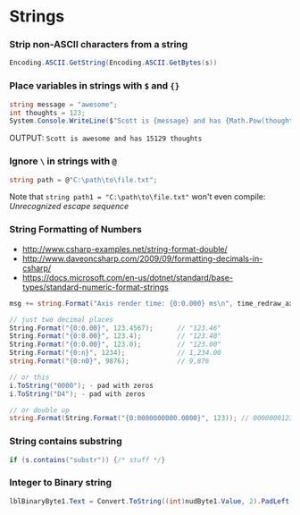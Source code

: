 # Strings
### Strip non-ASCII characters from a string
```cs
Encoding.ASCII.GetString(Encoding.ASCII.GetBytes(s))
```

### Place variables in strings with `$` and `{}`

```C#
string message = "awesome";
int thoughts = 123;
System.Console.WriteLine($"Scott is {message} and has {Math.Pow(thoughts, 2)} thoughts");
```
OUTPUT: `Scott is awesome and has 15129 thoughts`

### Ignore `\` in strings with `@`
```C#
string path = @"C:\path\to\file.txt";
```

Note that `string path1 = "C:\path\to\file.txt"` won't even compile: _Unrecognized escape sequence_

### String Formatting of Numbers
* http://www.csharp-examples.net/string-format-double/
* http://www.daveoncsharp.com/2009/09/formatting-decimals-in-csharp/
* https://docs.microsoft.com/en-us/dotnet/standard/base-types/standard-numeric-format-strings

```c#
msg += string.Format("Axis render time: {0:0.000} ms\n", time_redraw_axis_ms);
```

```c#
// just two decimal places
String.Format("{0:0.00}", 123.4567);      // "123.46"
String.Format("{0:0.00}", 123.4);         // "123.40"
String.Format("{0:0.00}", 123.0);         // "123.00"
String.Format("{0:n}", 1234);             // 1,234.00
string.Format("{0:n0}", 9876);            // 9,876

// or this
i.ToString("0000"); - pad with zeros
i.ToString("D4"); - pad with zeros

// or double up
string.Format(String.Format("{0:0000000000.0000}", 123)); // 0000000123.0000
```

### String contains substring
```cs
if (s.contains("substr")) {/* stuff */}
```

### Integer to Binary string
```cs
lblBinaryByte1.Text = Convert.ToString((int)nudByte1.Value, 2).PadLeft(8, '0'); 
```
